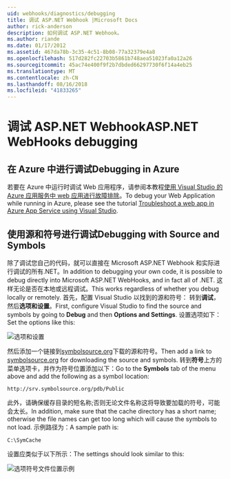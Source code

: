 ```yaml
---
uid: webhooks/diagnostics/debugging
title: 调试 ASP.NET Webhook |Microsoft Docs
author: rick-anderson
description: 如何调试 ASP.NET Webhook。
ms.author: riande
ms.date: 01/17/2012
ms.assetid: 467da78b-3c35-4c51-8b08-77a32379e4a8
ms.openlocfilehash: 517d282fc22703b5861b748aea51023fa0a12a26
ms.sourcegitcommit: 45ac74e400f9f2b7dbded66297730f6f14a4eb25
ms.translationtype: MT
ms.contentlocale: zh-CN
ms.lasthandoff: 08/16/2018
ms.locfileid: "41833265"
---
```

# <a name="aspnet-webhooks-debugging"></a><span data-ttu-id="9f0c6-103">调试 ASP.NET Webhook</span><span class="sxs-lookup"><span data-stu-id="9f0c6-103">ASP.NET WebHooks debugging</span></span>  

## <a name="debugging-in-azure"></a><span data-ttu-id="9f0c6-104">在 Azure 中进行调试</span><span class="sxs-lookup"><span data-stu-id="9f0c6-104">Debugging in Azure</span></span>

<span data-ttu-id="9f0c6-105">若要在 Azure 中运行时调试 Web 应用程序，请参阅本教程[使用 Visual Studio 的 Azure 应用服务中 web 应用进行故障排除](https://azure.microsoft.com/documentation/articles/web-sites-dotnet-troubleshoot-visual-studio/#webserverlogs)。</span><span class="sxs-lookup"><span data-stu-id="9f0c6-105">To debug your Web Application while running in Azure, please see the tutorial [Troubleshoot a web app in Azure App Service using Visual Studio](https://azure.microsoft.com/documentation/articles/web-sites-dotnet-troubleshoot-visual-studio/#webserverlogs).</span></span>

## <a name="debugging-with-source-and-symbols"></a><span data-ttu-id="9f0c6-106">使用源和符号进行调试</span><span class="sxs-lookup"><span data-stu-id="9f0c6-106">Debugging with Source and Symbols</span></span>

<span data-ttu-id="9f0c6-107">除了调试您自己的代码，就可以直接在 Microsoft ASP.NET Webhook 和实际进行调试的所有.NET。</span><span class="sxs-lookup"><span data-stu-id="9f0c6-107">In addition to debugging your own code, it is possible to debug directly into Microsoft ASP.NET WebHooks, and in fact all of .NET.</span></span> <span data-ttu-id="9f0c6-108">这样无论是否在本地或远程调试。</span><span class="sxs-lookup"><span data-stu-id="9f0c6-108">This works regardless of whether you debug locally or remotely.</span></span> <span data-ttu-id="9f0c6-109">首先，配置 Visual Studio 以找到的源和符号： 转到**调试**，然后**选项和设置**。</span><span class="sxs-lookup"><span data-stu-id="9f0c6-109">First, configure Visual Studio to find the source and symbols by going to **Debug** and then **Options and Settings**.</span></span> <span data-ttu-id="9f0c6-110">设置选项如下：</span><span class="sxs-lookup"><span data-stu-id="9f0c6-110">Set the options like this:</span></span>

![选项和设置](_static/SourceSymbols.png)

<span data-ttu-id="9f0c6-112">然后添加一个链接到[symbolsource.org](http://symbolsource.org)下载的源和符号。</span><span class="sxs-lookup"><span data-stu-id="9f0c6-112">Then add a link to [symbolsource.org](http://symbolsource.org) for downloading the source and symbols.</span></span> <span data-ttu-id="9f0c6-113">转到**符号**上方的菜单选项卡，并作为符号位置添加以下：</span><span class="sxs-lookup"><span data-stu-id="9f0c6-113">Go to the **Symbols** tab of the menu above and add the following as a symbol location:</span></span>

```
http://srv.symbolsource.org/pdb/Public
```

<span data-ttu-id="9f0c6-114">此外，请确保缓存目录的短名称;否则无论文件名称这将导致要加载的符号，可能会太长。</span><span class="sxs-lookup"><span data-stu-id="9f0c6-114">In addition, make sure that the cache directory has a short name; otherwise the file names can get too long which will cause the symbols to not load.</span></span> <span data-ttu-id="9f0c6-115">示例路径为：</span><span class="sxs-lookup"><span data-stu-id="9f0c6-115">A sample path is:</span></span>

```
C:\SymCache
```

<span data-ttu-id="9f0c6-116">设置应类似于以下所示：</span><span class="sxs-lookup"><span data-stu-id="9f0c6-116">The settings should look similar to this:</span></span>

![选项符号文件位置示例](_static/SymSource.png)

